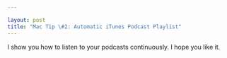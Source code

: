 ```yaml
---

layout: post
title: "Mac Tip \#2: Automatic iTunes Podcast Playlist"
---
```


I show you how to listen to your podcasts continuously. I hope you like it.
